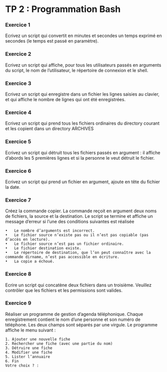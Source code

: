 
# TP 2 : Programmation Bash
### Exercice 1 
Ecrivez un script qui convertit en minutes et secondes un temps exprimé en secondes (le temps est passé en paramètre). 
### Exercice 2
Ecrivez un script qui affiche, pour tous les utilisateurs passés en arguments du script, le nom de l’utilisateur, le répertoire de connexion et le shell. 
### Exercice 3  
Ecrivez un script qui enregistre dans un fichier les lignes saisies au clavier, et qui affiche le nombre de lignes qui ont été enregistrées. 
### Exercice 4
Ecrivez un script qui prend tous les fichiers ordinaires du directory courant et les copient dans un directory ARCHIVES
### Exercice 5 
Ecrivez un script qui détruit tous les fichiers passés en argument : il affiche d’abords les 5 premières lignes et si la personne le veut détruit le fichier. 
### Exercice 6 
Ecrivez un script qui prend un fichier en argument, ajoute en tête du fichier la date. 
### Exercice 7
Créez la commande copier. La commande reçoit en argument deux noms de fichiers, la source et la destination. Le script se termine et affiche un message d’erreur si l’une des conditions suivantes est réalisée 
```
•	Le nombre d’arguments est incorrect.
•	Le fichier source n’existe pas ou il n’est pas copiable (pas d’accès en lecture).
•	Le fichier source n’est pas un fichier ordinaire.
•	Le fichier destination existe.
•	Le répertoire de destination, que l’on peut connaître avec la commande dirname, n’est pas accessible en écriture.
•	La copie a échoué. 
```
### Exercice 8 
Ecrire un script qui concatène deux fichiers dans un troisième. Veuillez  contrôler que les fichiers et les permissions sont valides.
### Exercice 9 
Réaliser un programme de gestion d’agenda téléphonique. Chaque enregistrement contient le nom d’une personne et son numéro de téléphone. Les deux champs sont séparés par une virgule. Le programme affiche le menu suivant : 
``` 
1. Ajouter une nouvelle fiche 
2. Rechercher une fiche (avec une partie du nom)
3. Détruire une fiche 
4. Modifier une fiche 
5. Lister l’annuaire
6. Fin 
Votre choix ? :
```